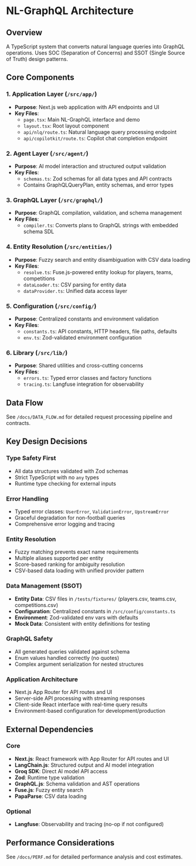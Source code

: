 # NL-GraphQL Architecture

## Overview

A TypeScript system that converts natural language queries into GraphQL operations. Uses SOC (Separation of Concerns) and SSOT (Single Source of Truth) design patterns.

## Core Components

### 1. Application Layer (`/src/app/`)
- **Purpose**: Next.js web application with API endpoints and UI
- **Key Files**:
  - `page.tsx`: Main NL-GraphQL interface and demo
  - `layout.tsx`: Root layout component
  - `api/nlq/route.ts`: Natural language query processing endpoint
  - `api/copilotkit/route.ts`: Copilot chat completion endpoint

### 2. Agent Layer (`/src/agent/`)
- **Purpose**: AI model interaction and structured output validation
- **Key Files**:
  - `schemas.ts`: Zod schemas for all data types and API contracts
  - Contains GraphQLQueryPlan, entity schemas, and error types

### 3. GraphQL Layer (`/src/graphql/`)
- **Purpose**: GraphQL compilation, validation, and schema management
- **Key Files**:
  - `compiler.ts`: Converts plans to GraphQL strings with embedded schema SDL

### 4. Entity Resolution (`/src/entities/`)
- **Purpose**: Fuzzy search and entity disambiguation with CSV data loading
- **Key Files**:
  - `resolve.ts`: Fuse.js-powered entity lookup for players, teams, competitions
  - `dataLoader.ts`: CSV parsing for entity data
  - `dataProvider.ts`: Unified data access layer

### 5. Configuration (`/src/config/`)
- **Purpose**: Centralized constants and environment validation
- **Key Files**:
  - `constants.ts`: API constants, HTTP headers, file paths, defaults
  - `env.ts`: Zod-validated environment configuration

### 6. Library (`/src/lib/`)
- **Purpose**: Shared utilities and cross-cutting concerns
- **Key Files**:
  - `errors.ts`: Typed error classes and factory functions
  - `tracing.ts`: Langfuse integration for observability

## Data Flow

See `/docs/DATA_FLOW.md` for detailed request processing pipeline and contracts.

## Key Design Decisions

### Type Safety First
- All data structures validated with Zod schemas
- Strict TypeScript with no `any` types
- Runtime type checking for external inputs

### Error Handling
- Typed error classes: `UserError`, `ValidationError`, `UpstreamError`
- Graceful degradation for non-football queries
- Comprehensive error logging and tracing

### Entity Resolution
- Fuzzy matching prevents exact name requirements
- Multiple aliases supported per entity
- Score-based ranking for ambiguity resolution
- CSV-based data loading with unified provider pattern

### Data Management (SSOT)
- **Entity Data**: CSV files in `/tests/fixtures/` (players.csv, teams.csv, competitions.csv)
- **Configuration**: Centralized constants in `/src/config/constants.ts`
- **Environment**: Zod-validated env vars with defaults
- **Mock Data**: Consistent with entity definitions for testing

### GraphQL Safety
- All generated queries validated against schema
- Enum values handled correctly (no quotes)
- Complex argument serialization for nested structures

### Application Architecture
- Next.js App Router for API routes and UI
- Server-side API processing with streaming responses
- Client-side React interface with real-time query results
- Environment-based configuration for development/production

## External Dependencies

### Core
- **Next.js**: React framework with App Router for API routes and UI
- **LangChain.js**: Structured output and AI model integration
- **Groq SDK**: Direct AI model API access
- **Zod**: Runtime type validation
- **GraphQL.js**: Schema validation and AST operations
- **Fuse.js**: Fuzzy entity search
- **PapaParse**: CSV data loading

### Optional
- **Langfuse**: Observability and tracing (no-op if not configured)

## Performance Considerations

See `/docs/PERF.md` for detailed performance analysis and cost estimates.

